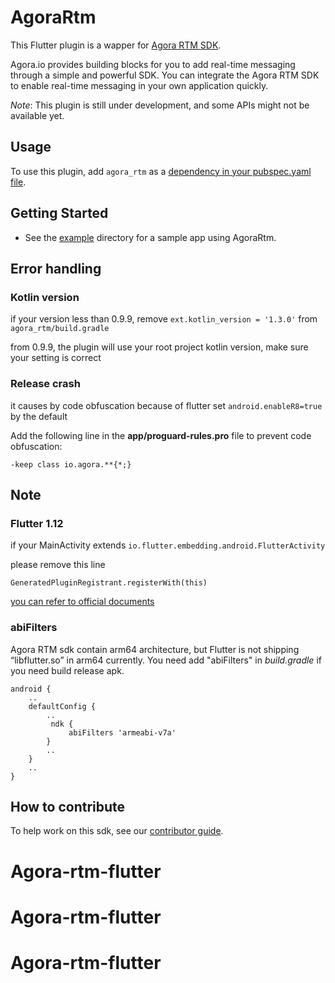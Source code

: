# AgoraRtm

This Flutter plugin is a wapper for [Agora RTM SDK](https://docs.agora.io/en).

Agora.io provides building blocks for you to add real-time messaging through a simple and powerful SDK. You can integrate the Agora RTM SDK to enable real-time messaging in your own application quickly.

*Note*: This plugin is still under development, and some APIs might not be available yet.

## Usage

To use this plugin, add `agora_rtm` as a [dependency in your pubspec.yaml file](https://flutter.io/platform-plugins/).

## Getting Started

* See the [example](example) directory for a sample app using AgoraRtm.

## Error handling

### Kotlin version

if your version less than 0.9.9, remove `ext.kotlin_version = '1.3.0'` from `agora_rtm/build.gradle`

from 0.9.9, the plugin will use your root project kotlin version, make sure your setting is correct

### Release crash

it causes by code obfuscation because of flutter set `android.enableR8=true` by the default

Add the following line in the **app/proguard-rules.pro** file to prevent code obfuscation:
```
-keep class io.agora.**{*;}
```

## Note

### Flutter 1.12

if your MainActivity extends `io.flutter.embedding.android.FlutterActivity`

please remove this line
```
GeneratedPluginRegistrant.registerWith(this)
```

[you can refer to official documents](https://flutter.dev/docs/development/packages-and-plugins/plugin-api-migration)

### abiFilters

Agora RTM sdk contain arm64 architecture, but Flutter is not shipping “libflutter.so” in arm64 currently. You need add "abiFilters" in *build.gradle* if you need build release apk.

```
android {
    ..
    defaultConfig {
        ..
         ndk {
             abiFilters 'armeabi-v7a'
        }
        ..
    }
    ..
}
```

## How to contribute

To help work on this sdk, see our [contributor guide](CONTRIBUTING.md).
# Agora-rtm-flutter
# Agora-rtm-flutter
# Agora-rtm-flutter
